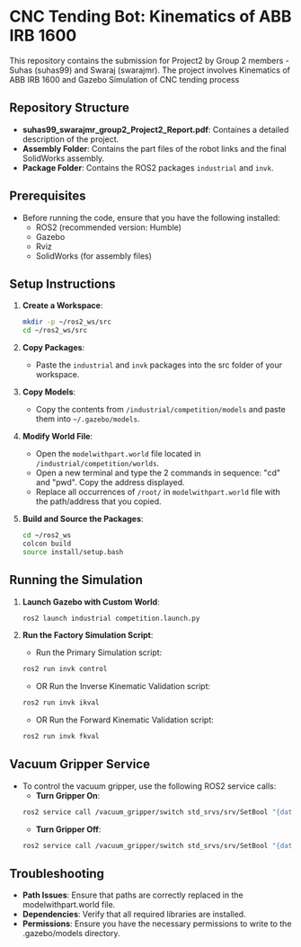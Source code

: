 # CNC Tending Bot: Kinematics of ABB IRB 1600

This repository contains the submission for Project2 by Group 2 members - Suhas (suhas99) and Swaraj (swarajmr). The project involves Kinematics of ABB IRB 1600 and Gazebo Simulation of CNC tending process

## Repository Structure
- **suhas99_swarajmr_group2_Project2_Report.pdf**: Containes a detailed description of the project.
- **Assembly Folder**: Contains the part files of the robot links and the final SolidWorks assembly.
- **Package Folder**: Contains the ROS2 packages `industrial` and `invk`.

## Prerequisites
- Before running the code, ensure that you have the following installed:
  - ROS2 (recommended version: Humble)
  - Gazebo
  - Rviz
  - SolidWorks (for assembly files)

## Setup Instructions

1. **Create a Workspace**:
   ```bash
   mkdir -p ~/ros2_ws/src
   cd ~/ros2_ws/src
   ```
2. **Copy Packages**:
   - Paste the `industrial` and `invk` packages into the src folder of your workspace.
     
3. **Copy Models**:
   - Copy the contents from `/industrial/competition/models` and paste them into `~/.gazebo/models`.
     
4. **Modify World File**:
   - Open the `modelwithpart.world` file located in `/industrial/competition/worlds`.
   - Open a new terminal and type the 2 commands in sequence: "cd" and "pwd". Copy the address displayed.
   - Replace all occurrences of `/root/` in `modelwithpart.world` file with the path/address that you copied.
  
5. **Build and Source the Packages**:
   ```bash
   cd ~/ros2_ws
   colcon build
   source install/setup.bash
   ```
   
## Running the Simulation

1. **Launch Gazebo with Custom World**:
   ```bash
   ros2 launch industrial competition.launch.py
   ```
   
2. **Run the Factory Simulation Script**:
   - Run the Primary Simulation script:
   ```bash
   ros2 run invk control
   ```
   - OR Run the Inverse Kinematic Validation script:
   ```bash
   ros2 run invk ikval
   ```
   - OR Run the Forward Kinematic Validation script:
   ```bash
   ros2 run invk fkval
   ```
## Vacuum Gripper Service
- To control the vacuum gripper, use the following ROS2 service calls:
  - **Turn Gripper On**:
   ```bash
   ros2 service call /vacuum_gripper/switch std_srvs/srv/SetBool "{data: true}"
   ```
  - **Turn Gripper Off**:
   ```bash
   ros2 service call /vacuum_gripper/switch std_srvs/srv/SetBool "{data: false}"
   ```
## Troubleshooting
- **Path Issues**: Ensure that paths are correctly replaced in the modelwithpart.world file.
- **Dependencies**: Verify that all required libraries are installed.
- **Permissions**: Ensure you have the necessary permissions to write to the .gazebo/models directory.
